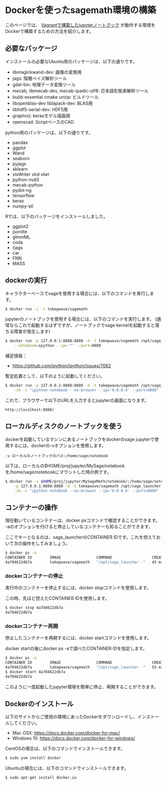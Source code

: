 # Dockerを使ったsagemath環境の構築

このページでは、
[Vagrantで構築したjupyterノートブック](https://github.com/take-pwave/notebook)
が動作する環境をDockerで構築するための方法を紹介します。

## 必要なパッケージ
インストールの必要なUbuntu用のパッケージは、以下の通りです。
- libmagickwand-dev: 画像の変換用
- jags: 階層ベイズ解析ツール
- gdal-bin: 地理データ変換ツール
- mecab, libmecab-dev, mecab-ipadic-utf8: 日本語形態素解析ツール
- build-essential cmake unzip: ビルドツール
- libopenblas-dev liblapack-dev: BLAS用
- libhdf5-serial-dev: HDF5用
- graphviz: kerasモデル描画用
- openscad: ScriptベースのCAD

python用のパッケージは、以下の通りです。
- pandas
- ggplot
- Wand
- seaborn
- pyjags
- sklearn
- xlsWriter xlrd xlwt
- python-nvd3
- mecab-python
- pydot-ng
- tensorflow
- keras
- numpy-stl

Rでは、以下のパッケージをインストールしました。
- ggplot2
- jsonlite
- glmmML
- coda
- rjags
- car
- FNN
- MASS

## dockerの実行
キャラクターベースでsageを使用する場合には、以下のコマンドを実行します。
```bash
$ docker run -i -t takepwave/sagemath
```

jupyterのノートブックを使用する場合には、以下のコマンドを実行します。
(通常ならこれで起動するはずですが、ノートブックでsage kernelを起動すると落ちる障害が発生します)

```bash
$ docker run -p 127.0.0.1:8888:8888 -d -t takepwave/sagemath /opt/sage_launcher \
	--notebook=ipython --ip='*' --port=8888
```

補足情報：
- https://github.com/ipython/ipython/issues/7062

暫定処置として、以下のように起動してください。
```bash
$ docker run -p 127.0.0.1:8888:8888 -d -t takepwave/sagemath /opt/sage_launcher \
	-sh -c "ipython notebook --no-browser --ip='0.0.0.0' --port=8888"
```

これで、ブラウザーで以下のURLを入力するとjupyterの画面になります。
```
http://localhost:8888/
```

## ローカルディスクのノートブックを使う
dockerを起動しているマシンにあるノートブックをdockerのsage jupyterで使用するには、dockerの-vオプションを使用します。

```
-v ローカルのノートブックのパス:/home/sage/notebook
```

以下は、ローカルの$HOME/proj/jupyter/MySage/notebookを/home/sage/notebookにマウントした時の例です。

```bash
$ docker run -v $HOME/proj/jupyter/MySageMath/notebook/:/home/sage/notebook \
	-p 127.0.0.1:8888:8888 -d -t takepwave/sagemath /opt/sage_launcher \
	-sh -c "ipython notebook --no-browser --ip='0.0.0.0' --port=8888"
```

## コンテナーの操作
現在動いているコンテナーは、docker psコマンドで確認することができます。
-aのオプションを付けると停止しているコンテナーも知ることができます。

ここでキーとなるのは、sage_launcherのCONTAINER IDです。これを控えておいて次の操作をしてみましょう。

```bash
$ docker ps -a
CONTAINER ID        IMAGE                COMMAND                  CREATED             STATUS              PORTS                      NAMES
4a704622db7a        takepwave/sagemath   "/opt/sage_launcher -"   45 minutes ago      Up 45 minutes       127.0.0.1:8888->8888/tcp   berserk_stonebraker
```

### dockerコンテナーの停止
実行中のコンテナーを停止するには、docker stopコマンドを使用します。

この時、先ほど控えたCONTAINER IDを使用します。

```bash
$ docker stop 4a704622db7a
4a704622db7a
```

### dockerコンテナー再開
停止したコンテナーを再開するには、docker startコマンドを使用します。

docker startの後にdocker ps -aで調べたCONTAINER IDを指定します。

```bash
$ docker ps -a
CONTAINER ID        IMAGE                COMMAND                  CREATED             STATUS                       PORTS               NAMES
4a704622db7a        takepwave/sagemath   "/opt/sage_launcher -"   55 minutes ago      Exited (137) 2 minutes ago 
$ docker start 4a704622db7a
4a704622db7a
```

このように一度起動したjupyter環境を簡単に停止、再開することができます。

## Dockerのインストール
以下のサイトからご使用の環境にあったDockerをダウンロードし、インストールしてください。

- Mac OSX: https://docs.docker.com/docker-for-mac/
- Windows 10: https://docs.docker.com/docker-for-windows/

CentOSの場合は、以下のコマンドでインストールできます。
```bash
$ sudo yum install docker
```

Ubuntuの場合には、以下のコマンドでインストールできます。
```bash
$ sudo apt-get install docker.io
```
